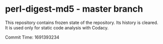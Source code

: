 # perl-digest-md5 - master branch

This repository contains frozen state of the repository.
Its history is cleared. It is used only for static code
analysis with Codacy.

Commit Time: 1691393234